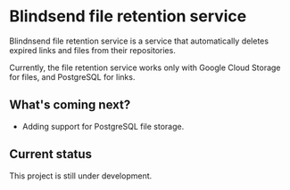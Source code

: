 # Blindsend file retention service

Blindnsend file retention service is a service that automatically deletes expired links and files from their repositories.

Currently, the file retention service works only with Google Cloud Storage for files, and PostgreSQL for links. 

## What's coming next?

- Adding support for PostgreSQL file storage.

## Current status

This project is still under development. 